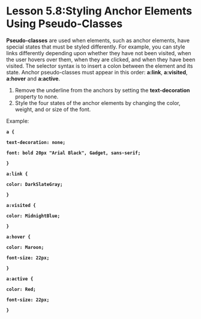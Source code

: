 # Lesson 5.8:Styling Anchor Elements Using Pseudo-Classes

**Pseudo-classes** are used when elements, such as anchor elements, have special states that must be styled differently. For example, you can style links differently depending upon whether they have not been visited, when the user hovers over them, when they are clicked, and when they have been visited. The selector syntax is to insert a colon between the element and its state. Anchor pseudo-classes must appear in this order: **a:link**, **a:visited**, **a:hover** and **a:active**.

1. Remove the underline from the anchors by setting the **text-decoration** property to none.
2. Style the four states of the anchor elements by changing the color, weight, and or size of the font.

Example:

**`a {`**

**`text-decoration: none;`**

**`font: bold 20px "Arial Black", Gadget, sans-serif;`**

**`}`**

**`a:link {`**

**`color: DarkSlateGray;`**

**`}`**

**`a:visited {`**

**`color: MidnightBlue;`**

**`}`**

**`a:hover {`**

**`color: Maroon;`**

**`font-size: 22px;`**

**`}`**

**`a:active {`**

**`color: Red;`**

**`font-size: 22px;`**

**`}`**

